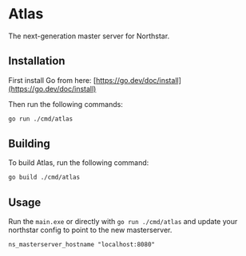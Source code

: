 # Atlas

The next-generation master server for Northstar.

## Installation

First install Go from here: [https://go.dev/doc/install](https://go.dev/doc/install)

Then run the following commands:

```bash
go run ./cmd/atlas
```

## Building

To build Atlas, run the following command:

```bash
go build ./cmd/atlas
```

## Usage

Run the `main.exe` or directly with `go run ./cmd/atlas` and update your northstar config to point to the new masterserver.

```
ns_masterserver_hostname "localhost:8080"
```